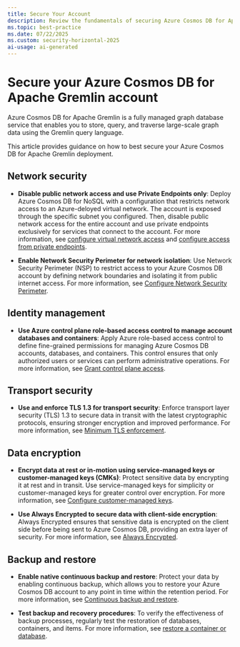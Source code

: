 ```yaml
---
title: Secure Your Account
description: Review the fundamentals of securing Azure Cosmos DB for Apache Gremlin from the perspective of data and networking security.
ms.topic: best-practice
ms.date: 07/22/2025
ms.custom: security-horizontal-2025
ai-usage: ai-generated
---
```


# Secure your Azure Cosmos DB for Apache Gremlin account

Azure Cosmos DB for Apache Gremlin is a fully managed graph database service that enables you to store, query, and traverse large-scale graph data using the Gremlin query language.

This article provides guidance on how to best secure your Azure Cosmos DB for Apache Gremlin deployment.

## Network security

- **Disable public network access and use Private Endpoints only**: Deploy Azure Cosmos DB for NoSQL with a configuration that restricts network access to an Azure-deloyed virtual network. The account is exposed through the specific subnet you configured. Then, disable public network access for the entire account and use private endpoints exclusively for services that connect to the account. For more information, see [configure virtual network access](../how-to-configure-vnet-service-endpoint.md) and [configure access from private endpoints](../how-to-configure-private-endpoints.md).

- **Enable Network Security Perimeter for network isolation**: Use Network Security Perimeter (NSP) to restrict access to your Azure Cosmos DB account by defining network boundaries and isolating it from public internet access. For more information, see [Configure Network Security Perimeter](../how-to-configure-nsp.md).

## Identity management

- **Use Azure control plane role-based access control to manage account databases and containers**: Apply Azure role-based access control to define fine-grained permissions for managing Azure Cosmos DB accounts, databases, and containers. This control ensures that only authorized users or services can perform administrative operations. For more information, see [Grant control plane access](how-to-grant-control-plane-access.md).

## Transport security

- **Use and enforce TLS 1.3 for transport security**: Enforce transport layer security (TLS) 1.3 to secure data in transit with the latest cryptographic protocols, ensuring stronger encryption and improved performance. For more information, see [Minimum TLS enforcement](../self-serve-minimum-tls-enforcement.md).

## Data encryption

- **Encrypt data at rest or in-motion using service-managed keys or customer-managed keys (CMKs)**: Protect sensitive data by encrypting it at rest and in transit. Use service-managed keys for simplicity or customer-managed keys for greater control over encryption. For more information, see [Configure customer-managed keys](../how-to-setup-customer-managed-keys.md).

- **Use Always Encrypted to secure data with client-side encryption**: Always Encrypted ensures that sensitive data is encrypted on the client side before being sent to Azure Cosmos DB, providing an extra layer of security. For more information, see [Always Encrypted](../how-to-always-encrypted.md).

## Backup and restore

- **Enable native continuous backup and restore**: Protect your data by enabling continuous backup, which allows you to restore your Azure Cosmos DB account to any point in time within the retention period. For more information, see [Continuous backup and restore](../online-backup-and-restore.md).

- **Test backup and recovery procedures**: To verify the effectiveness of backup processes, regularly test the restoration of databases, containers, and items. For more information, see [restore a container or database](../how-to-restore-in-account-continuous-backup.md).
